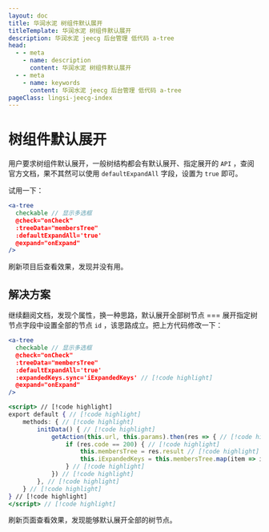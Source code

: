 ```yaml
---
layout: doc
title: 华润水泥 树组件默认展开
titleTemplate: 华润水泥 树组件默认展开
description: 华润水泥 jeecg 后台管理 低代码 a-tree
head:
  - - meta
    - name: description
      content: 华润水泥 树组件默认展开
  - - meta
    - name: keywords
      content: 华润水泥 jeecg 后台管理 低代码 a-tree
pageClass: lingsi-jeecg-index
---
```


# 树组件默认展开

用户要求树组件默认展开，一般树结构都会有默认展开、指定展开的 `API` ，查阅官方文档，果不其然可以使用 `defaultExpandAll` 字段，设置为 `true` 即可。

试用一下：

```jsx
<a-tree
  checkable // 显示多选框
  @check="onCheck"
  :treeData="membersTree"
  :defaultExpandAll='true'
  @expand="onExpand"
/>
```

刷新项目后查看效果，发现并没有用。

## 解决方案

继续翻阅文档，发现个属性，换一种思路，默认展开全部树节点 === 展开指定树节点字段中设置全部的节点 `id` ，该思路成立。把上方代码修改一下：

```jsx
<a-tree
  checkable // 显示多选框
  @check="onCheck"
  :treeData="membersTree"
  :defaultExpandAll='true'
  :expandedKeys.sync='iExpandedKeys' // [!code highlight]
  @expand="onExpand"
/>

<script> // [!code highlight]
export default { // [!code highlight]
    methods: { // [!code highlight]
        initData() { // [!code highlight]
      		getAction(this.url, this.params).then(res => { // [!code highlight]
        		if (res.code == 200) { // [!code highlight]
          			this.membersTree = res.result // [!code highlight]
          			this.iExpandedKeys = this.membersTree.map(item => item.id) // 要保存节点的id // [!code highlight]
        		} // [!code highlight]
      		}) // [!code highlight]
    	}, // [!code highlight]
    } // [!code highlight]
} // [!code highlight]
</script> // [!code highlight]
```

刷新页面查看效果，发现能够默认展开全部的树节点。